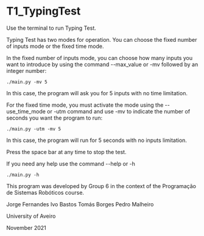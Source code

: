 # T1_TypingTest

Use the terminal to run Typing Test.

Typing Test has two modes for operation. You can choose the fixed number of inputs mode or the fixed time mode.

In the fixed number of inputs mode, you can choose how many inputs you want to introduce by using the command --max_value or -mv followed by an integer number:

    ./main.py -mv 5
            
In this case, the program will ask you for 5 inputs with no time limitation.

For the fixed time mode, you must activate the mode using the --use_time_mode or -utm command and use -mv to indicate the number of seconds you want the program to run:

    ./main.py -utm -mv 5

In this case, the program will run for 5 seconds with no inputs limitation.

Press the space bar at any time to stop the test.

If you need any help use the command --help or -h

    ./main.py -h

This program was developed by Group 6 in the context of the Programação de Sistemas Robóticos course.

Jorge Fernandes
Ivo Bastos
Tomás Borges
Pedro Malheiro

University of Aveiro

November 2021